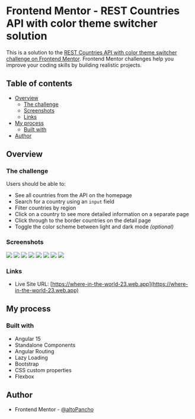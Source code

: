 # Frontend Mentor - REST Countries API with color theme switcher solution

This is a solution to the [REST Countries API with color theme switcher challenge on Frontend Mentor](https://www.frontendmentor.io/challenges/rest-countries-api-with-color-theme-switcher-5cacc469fec04111f7b848ca). Frontend Mentor challenges help you improve your coding skills by building realistic projects. 

## Table of contents

- [Overview](#overview)
  - [The challenge](#the-challenge)
  - [Screenshots](#screenshots)
  - [Links](#links)
- [My process](#my-process)
  - [Built with](#built-with)
- [Author](#author)

## Overview

### The challenge

Users should be able to:

- See all countries from the API on the homepage
- Search for a country using an `input` field
- Filter countries by region
- Click on a country to see more detailed information on a separate page
- Click through to the border countries on the detail page
- Toggle the color scheme between light and dark mode *(optional)*

### Screenshots

![](./src/assets/screenshots/desktop-design-detail-dark.png)
![](./src/assets/screenshots/desktop-design-detail-light.png)
![](./src/assets/screenshots/desktop-design-home-dark.png)
![](./src/assets/screenshots/desktop-design-home-light.png)
![](./src/assets/screenshots/mobile-design-detail-dark.png)
![](./src/assets/screenshots/mobile-design-detail-light.png)
![](./src/assets/screenshots/mobile-design-home-dark.png)
![](./src/assets/screenshots/mobile-design-home-light.png)

### Links

- Live Site URL: [https://where-in-the-world-23.web.app](https://where-in-the-world-23.web.app)

## My process

### Built with

- Angular 15
- Standalone Components
- Angular Routing
- Lazy Loading
- Bootstrap
- CSS custom properties
- Flexbox

## Author

- Frontend Mentor - [@altoPancho](https://www.frontendmentor.io/profile/altoPancho)
